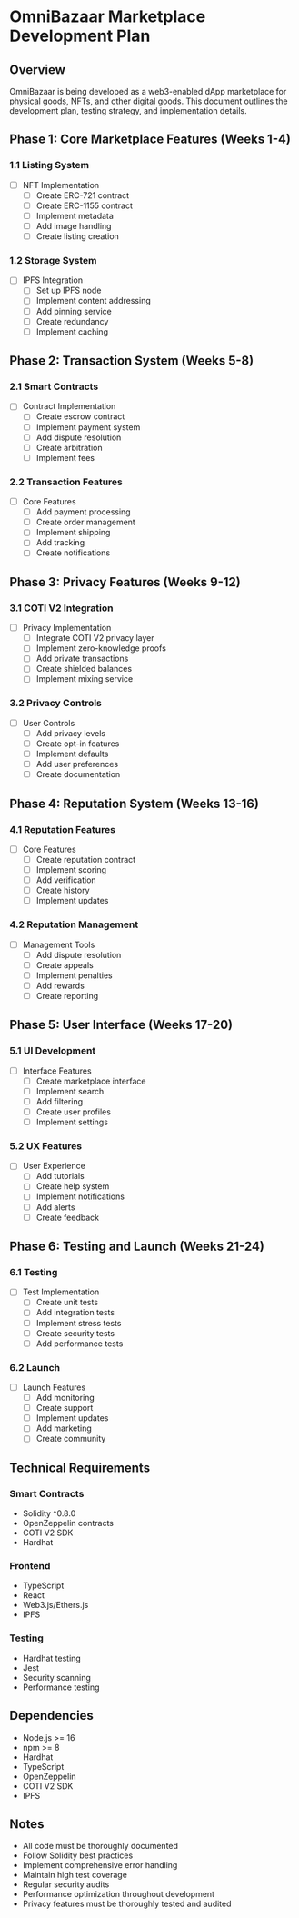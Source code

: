 # OmniBazaar Marketplace Development Plan

## Overview
OmniBazaar is being developed as a web3-enabled dApp marketplace for physical goods, NFTs, and other digital goods. This document outlines the development plan, testing strategy, and implementation details.

## Phase 1: Core Marketplace Features (Weeks 1-4)

### 1.1 Listing System
- [ ] NFT Implementation
  - [ ] Create ERC-721 contract
  - [ ] Create ERC-1155 contract
  - [ ] Implement metadata
  - [ ] Add image handling
  - [ ] Create listing creation

### 1.2 Storage System
- [ ] IPFS Integration
  - [ ] Set up IPFS node
  - [ ] Implement content addressing
  - [ ] Add pinning service
  - [ ] Create redundancy
  - [ ] Implement caching

## Phase 2: Transaction System (Weeks 5-8)

### 2.1 Smart Contracts
- [ ] Contract Implementation
  - [ ] Create escrow contract
  - [ ] Implement payment system
  - [ ] Add dispute resolution
  - [ ] Create arbitration
  - [ ] Implement fees

### 2.2 Transaction Features
- [ ] Core Features
  - [ ] Add payment processing
  - [ ] Create order management
  - [ ] Implement shipping
  - [ ] Add tracking
  - [ ] Create notifications

## Phase 3: Privacy Features (Weeks 9-12)

### 3.1 COTI V2 Integration
- [ ] Privacy Implementation
  - [ ] Integrate COTI V2 privacy layer
  - [ ] Implement zero-knowledge proofs
  - [ ] Add private transactions
  - [ ] Create shielded balances
  - [ ] Implement mixing service

### 3.2 Privacy Controls
- [ ] User Controls
  - [ ] Add privacy levels
  - [ ] Create opt-in features
  - [ ] Implement defaults
  - [ ] Add user preferences
  - [ ] Create documentation

## Phase 4: Reputation System (Weeks 13-16)

### 4.1 Reputation Features
- [ ] Core Features
  - [ ] Create reputation contract
  - [ ] Implement scoring
  - [ ] Add verification
  - [ ] Create history
  - [ ] Implement updates

### 4.2 Reputation Management
- [ ] Management Tools
  - [ ] Add dispute resolution
  - [ ] Create appeals
  - [ ] Implement penalties
  - [ ] Add rewards
  - [ ] Create reporting

## Phase 5: User Interface (Weeks 17-20)

### 5.1 UI Development
- [ ] Interface Features
  - [ ] Create marketplace interface
  - [ ] Implement search
  - [ ] Add filtering
  - [ ] Create user profiles
  - [ ] Implement settings

### 5.2 UX Features
- [ ] User Experience
  - [ ] Add tutorials
  - [ ] Create help system
  - [ ] Implement notifications
  - [ ] Add alerts
  - [ ] Create feedback

## Phase 6: Testing and Launch (Weeks 21-24)

### 6.1 Testing
- [ ] Test Implementation
  - [ ] Create unit tests
  - [ ] Add integration tests
  - [ ] Implement stress tests
  - [ ] Create security tests
  - [ ] Add performance tests

### 6.2 Launch
- [ ] Launch Features
  - [ ] Add monitoring
  - [ ] Create support
  - [ ] Implement updates
  - [ ] Add marketing
  - [ ] Create community

## Technical Requirements

### Smart Contracts
- Solidity ^0.8.0
- OpenZeppelin contracts
- COTI V2 SDK
- Hardhat

### Frontend
- TypeScript
- React
- Web3.js/Ethers.js
- IPFS

### Testing
- Hardhat testing
- Jest
- Security scanning
- Performance testing

## Dependencies
- Node.js >= 16
- npm >= 8
- Hardhat
- TypeScript
- OpenZeppelin
- COTI V2 SDK
- IPFS

## Notes
- All code must be thoroughly documented
- Follow Solidity best practices
- Implement comprehensive error handling
- Maintain high test coverage
- Regular security audits
- Performance optimization throughout development
- Privacy features must be thoroughly tested and audited 
